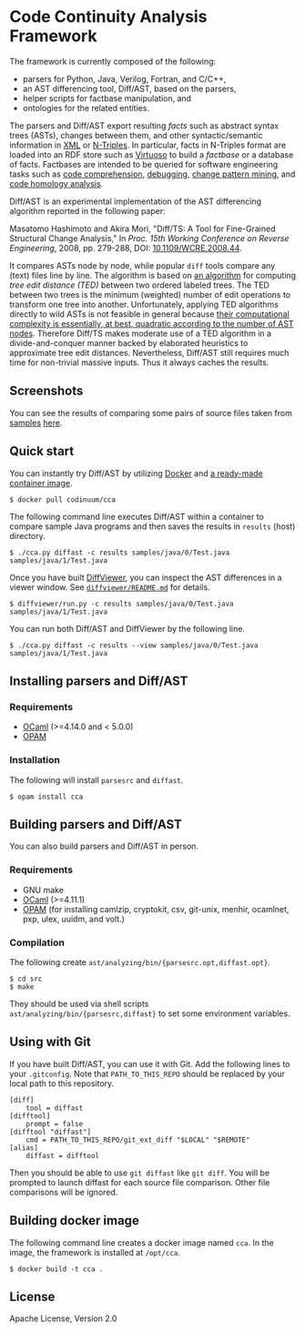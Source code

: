 # Code Continuity Analysis Framework

The framework is currently composed of the following:

* parsers for Python, Java, Verilog, Fortran, and C/C++,
* an AST differencing tool, Diff/AST, based on the parsers,
* helper scripts for factbase manipulation, and
* ontologies for the related entities.

The parsers and Diff/AST export resulting *facts* such as abstract syntax trees (ASTs), changes between them, and other syntactic/semantic information in
[XML](https://www.w3.org/TR/xml11/) or [N-Triples](https://www.w3.org/2001/sw/RDFCore/ntriples/).
In particular, facts in N-Triples format are loaded into an RDF store such as
[Virtuoso](https://github.com/openlink/virtuoso-opensource) to build a *factbase* or a database of facts.
Factbases are intended to be queried for software engineering tasks such as
[code comprehension](https://github.com/ebt-hpc/cca),
[debugging](https://stair.center/archives/research/ddj-esecfse2018),
[change pattern mining](https://ieeexplore.ieee.org/document/7081845), and
[code homology analysis](https://link.springer.com/chapter/10.1007/978-3-642-12029-9_7).

Diff/AST is an experimental implementation of the AST differencing algorithm
reported in the following paper:

Masatomo Hashimoto and Akira Mori, "Diff/TS: A Tool for Fine-Grained Structural Change Analysis,"
In *Proc. 15th Working Conference on Reverse Engineering*, 2008, pp. 279-288,
DOI: [10.1109/WCRE.2008.44](https://doi.org/10.1109/WCRE.2008.44).

It compares ASTs node by node, while popular `diff` tools compare any (text) files line by line.
The algorithm is based on [an algorithm](https://doi.org/10.1137/0218082) for computing *tree edit distance (TED)* between two ordered labeled trees.  The TED between two trees is the minimum (weighted) number of edit operations to transform one tree into another.
Unfortunately, applying TED algorithms directly to wild ASTs is not feasible in general because [their computational complexity is essentially, at best, quadratic according to the number of AST nodes](https://doi.org/10.1016/j.tcs.2004.12.030).
Therefore Diff/TS makes moderate use of a TED algorithm in a divide-and-conquer manner backed by elaborated heuristics to approximate tree edit distances.
Nevertheless, Diff/AST still requires much time for non-trivial massive inputs. Thus it always caches the results.

## Screenshots

You can see the results of comparing some pairs of source files taken from [samples](samples) [here](https://codinuum.github.io/gallery-cca).

## Quick start

You can instantly try Diff/AST by utilizing [Docker](https://www.docker.com/) and [a ready-made container image](https://hub.docker.com/r/codinuum/cca).

    $ docker pull codinuum/cca

The following command line executes Diff/AST within a container to compare sample Java programs and then saves the results in `results` (host) directory.

    $ ./cca.py diffast -c results samples/java/0/Test.java samples/java/1/Test.java

Once you have built [DiffViewer](diffviewer), you can inspect the AST differences in a viewer window. See [`diffviewer/README.md`](diffviewer/README.md) for details.

    $ diffviewer/run.py -c results samples/java/0/Test.java samples/java/1/Test.java

You can run both Diff/AST and DiffViewer by the following line.

    $ ./cca.py diffast -c results --view samples/java/0/Test.java samples/java/1/Test.java

## Installing parsers and Diff/AST

### Requirements

* [OCaml](http://ocaml.org/) (>=4.14.0 and < 5.0.0)
* [OPAM](https://opam.ocaml.org/)

### Installation

The following will install `parsesrc` and `diffast`.

    $ opam install cca

## Building parsers and Diff/AST

You can also build parsers and Diff/AST in person.

### Requirements

* GNU make
* [OCaml](http://ocaml.org/) (>=4.11.1)
* [OPAM](https://opam.ocaml.org/) (for installing camlzip, cryptokit, csv, git-unix, menhir, ocamlnet, pxp, ulex, uuidm, and volt.)

### Compilation

The following create `ast/analyzing/bin/{parsesrc.opt,diffast.opt}`.

    $ cd src
    $ make

They should be used via shell scripts `ast/analyzing/bin/{parsesrc,diffast}` to set some environment variables.

## Using with Git

If you have built Diff/AST, you can use it with Git. Add the following lines to your `.gitconfig`. Note that `PATH_TO_THIS_REPO` should be replaced by your local path to this repository.

    [diff]
        tool = diffast
    [difftool]
        prompt = false
    [difftool "diffast"]
        cmd = PATH_TO_THIS_REPO/git_ext_diff "$LOCAL" "$REMOTE"
    [alias]
        diffast = difftool

Then you should be able to use `git diffast` like `git diff`. You will be prompted to launch diffast for each source file comparison. Other file comparisons will be ignored.


## Building docker image

The following command line creates a docker image named `cca`.  In the image, the framework is installed at `/opt/cca`.

    $ docker build -t cca .

## License

Apache License, Version 2.0
